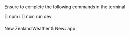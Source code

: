 ###

Ensure to complete the following commands in the terminal

[] npm i
[] npm run dev

###

New Zealand Weather & News app